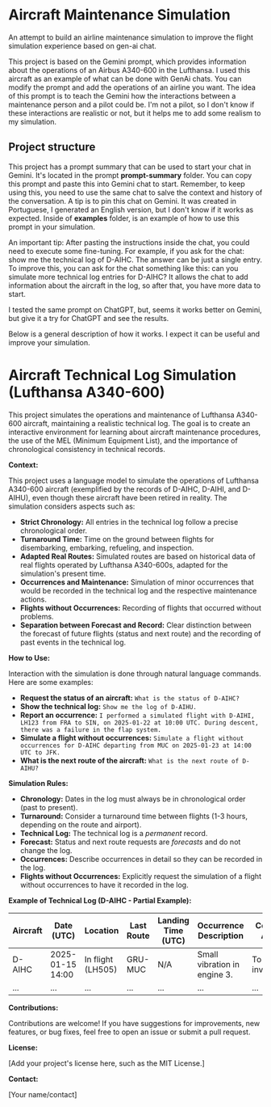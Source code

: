 # Aircraft Maintenance Simulation
An attempt to build an airline maintenance simulation to improve the flight simulation experience based on gen-ai chat.

This project is based on the Gemini prompt, which provides information about the operations of an Airbus A340-600 in the Lufthansa.
I used this aircraft as an example of what can be done with GenAi chats. You can modify the prompt and add the operations of an airline you want.
The idea of this prompt is to teach the Gemini how the interactions between a maintenance person and a pilot could be. I'm not a pilot, so I don't know if these interactions are realistic or not, but it helps me to add some realism to my simulation.

## Project structure

This project has a prompt summary that can be used to start your chat in Gemini. It's located in the prompt **prompt-summary** folder. You can copy this prompt and paste this into Gemini chat to start.
Remember, to keep using this, you need to use the same chat to salve the context and history of the conversation. A tip is to pin this chat on Gemini.
It was created in Portuguese, I generated an English version, but I don't know if it works as expected.
Inside of **examples** folder, is an example of how to use this prompt in your simulation.

An important tip:
After pasting the instructions inside the chat, you could need to execute some fine-tuning. For example, if you ask for the chat: show me the technical log of D-AIHC. 
The answer can be just a single entry. To improve this, you can ask for the chat something like this: can you simulate more technical log entries for D-AIHC?
It allows the chat to add information about the aircraft in the log, so after that, you have more data to start.

I tested the same prompt on ChatGPT, but, seems it works better on Gemini, but give it a try for ChatGPT and see the results.

Below is a general description of how it works. 
I expect it can be useful and improve your simulation.

# Aircraft Technical Log Simulation (Lufthansa A340-600)

This project simulates the operations and maintenance of Lufthansa A340-600 aircraft, maintaining a realistic technical log. The goal is to create an interactive environment for learning about aircraft maintenance procedures, the use of the MEL (Minimum Equipment List), and the importance of chronological consistency in technical records.

**Context:**

This project uses a language model to simulate the operations of Lufthansa A340-600 aircraft (exemplified by the records of D-AIHC, D-AIHI, and D-AIHU), even though these aircraft have been retired in reality. The simulation considers aspects such as:

*   **Strict Chronology:** All entries in the technical log follow a precise chronological order.
*   **Turnaround Time:** Time on the ground between flights for disembarking, embarking, refueling, and inspection.
*   **Adapted Real Routes:** Simulated routes are based on historical data of real flights operated by Lufthansa A340-600s, adapted for the simulation's present time.
*   **Occurrences and Maintenance:** Simulation of minor occurrences that would be recorded in the technical log and the respective maintenance actions.
*   **Flights without Occurrences:** Recording of flights that occurred without problems.
*   **Separation between Forecast and Record:** Clear distinction between the forecast of future flights (status and next route) and the recording of past events in the technical log.

**How to Use:**

Interaction with the simulation is done through natural language commands. Here are some examples:

*   **Request the status of an aircraft:** `What is the status of D-AIHC?`
*   **Show the technical log:** `Show me the log of D-AIHU.`
*   **Report an occurrence:** `I performed a simulated flight with D-AIHI, LH123 from FRA to SIN, on 2025-01-22 at 10:00 UTC. During descent, there was a failure in the flap system.`
*   **Simulate a flight without occurrences:** `Simulate a flight without occurrences for D-AIHC departing from MUC on 2025-01-23 at 14:00 UTC to JFK.`
*   **What is the next route of the aircraft:** `What is the next route of D-AIHU?`

**Simulation Rules:**

*   **Chronology:** Dates in the log must always be in chronological order (past to present).
*   **Turnaround:** Consider a turnaround time between flights (1-3 hours, depending on the route and airport).
*   **Technical Log:** The technical log is a *permanent* record.
*   **Forecast:** Status and next route requests are *forecasts* and do not change the log.
*   **Occurrences:** Describe occurrences in detail so they can be recorded in the log.
*   **Flights without Occurrences:** Explicitly request the simulation of a flight without occurrences to have it recorded in the log.

**Example of Technical Log (D-AIHC - Partial Example):**

| Aircraft | Date (UTC) | Location | Last Route | Landing Time (UTC) | Occurrence Description | Corrective Actions | MEL Status | Next Maintenance | Previous Maintenance | Observations |
|---|---|---|---|---|---|---|---|---|---|---|
| D-AIHC | 2025-01-15 14:00 | In flight (LH505) | GRU-MUC | N/A | Small vibration in engine 3. | To be investigated. | N/A | 2025-03-15 (MUC) | - | Reported by the pilot. |
| ... | ... | ... | ... | ... | ... | ... | ... | ... | ... | ... |

**Contributions:**

Contributions are welcome! If you have suggestions for improvements, new features, or bug fixes, feel free to open an issue or submit a pull request.

**License:**

[Add your project's license here, such as the MIT License.]

**Contact:**

[Your name/contact]
